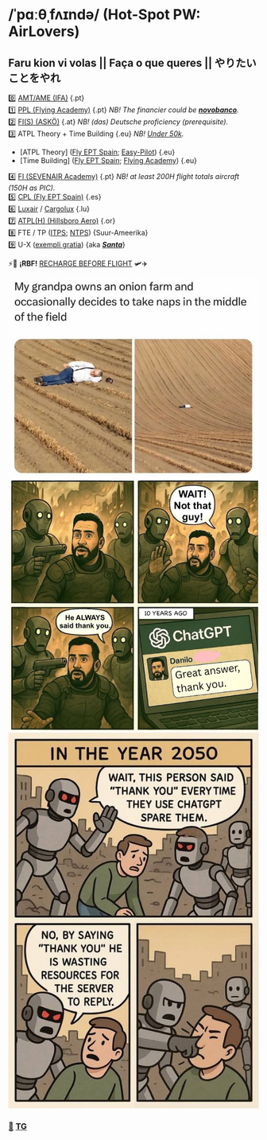 # /ˈpɑːθˌfʌɪndə/ (Hot-Spot PW: AirLovers)

## Faru kion vi volas || Faça o que queres || やりたいことをやれ

0️⃣ [AMT/AME (IFA)](https://ifa-training.com/courses/aircraft-maintenance-technician/) {.pt} \
1️⃣ [PPL (Flying Academy)](https://portugal.flyingacademy.com/) {.pt} *NB! The financier could be [**novobanco**](https://www.novobanco.pt/particulares/credito/credito-pessoal-formacao-estudos).*\
2️⃣ [FI(S) (ASKÖ)](https://www.flugsport-wien.at/gb/segelflug/segelflugausbildung/) {.at} *NB! (das) Deutsche proficiency (prerequisite).* \
3️⃣ ATPL Theory + Time Building {.eu} *NB! [Under 50k](https://pannonair.hu/zero-to-airline-pilot-program/).*
   - [ATPL Theory] ([Fly EPT Spain](https://www.flyeptspain.com/atpl-theory-course-online); [Easy-Pilot](https://www.easy-pilot.com/atpl-theory)) {.eu}
   - [Time Building] ([Fly EPT Spain](https://www.flyeptspain.com/); [Flying Academy](https://portugal.flyingacademy.com/timebuilding-in-portimao/)) {.eu} 
     
4️⃣ [FI (SEVENAIR Academy)](https://www.sevenair.com/flight-instructor-course) {.pt} *NB! at least 200H flight totals aircraft (150H as PIC).* \
5️⃣ [CPL (Fly EPT Spain)](https://www.flyeptspain.com/atpl-theory-course-online) {.es} \
6️⃣ [Luxair](https://www.luxair.lu/pt) / [Cargolux](https://www.cargolux.com/) {.lu} \
7️⃣ [ATPL(H) (Hillsboro Aero)](https://flyhaa.com/helicopter/) {.or} \
8️⃣ FTE / TP ([ITPS](https://itpscanada.com/); [NTPS](https://ntps.edu/masters-degree/)) {Suur-Ameerika} \
9️⃣ U-X ([exempli gratia](https://en.wikipedia.org/wiki/Lockheed_U-2)) {aka [_**Santa**_](https://en.wikipedia.org/wiki/Rovaniemi)} 

⚡🔋 **¡RBF!** [RECHARGE BEFORE FLIGHT](https://vaeridion.com/) 🛩️✈️

![goal](./img/life-goal.png)
![ABR](./img/justin-case.png)
![sam-said](./img/plot-twist.jpg)

### [📧](mailto:tor@easa.fi) [TG](https://t.me/easa_fi)

